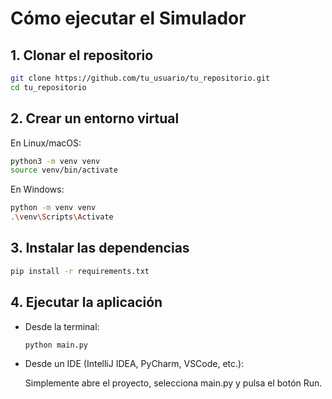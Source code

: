 # Cómo ejecutar el Simulador

## 1. Clonar el repositorio

```bash
git clone https://github.com/tu_usuario/tu_repositorio.git
cd tu_repositorio
```

## 2. Crear un entorno virtual

En Linux/macOS:

```bash
python3 -m venv venv
source venv/bin/activate
```

En Windows:

```bash
python -m venv venv
.\venv\Scripts\Activate
```

## 3. Instalar las dependencias

```bash
pip install -r requirements.txt
```

## 4. Ejecutar la aplicación

- Desde la terminal:

  ```bash
  python main.py
  ```

- Desde un IDE (IntelliJ IDEA, PyCharm, VSCode, etc.):

  Simplemente abre el proyecto, selecciona main.py y pulsa el botón Run.
